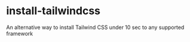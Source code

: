 # install-tailwindcss
An alternative way to install Tailwind CSS under 10 sec to any supported framework
